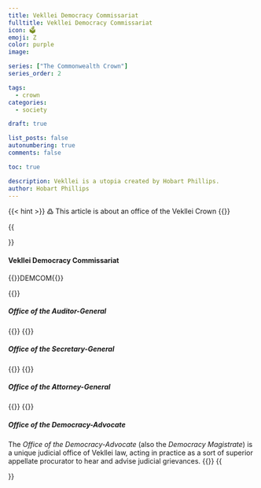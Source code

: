 ```yaml
---
title: Vekllei Democracy Commissariat 
fulltitle: Vekllei Democracy Commissariat 
icon: 🗳️
emoji: Ζ
color: purple
image: 

series: ["The Commonwealth Crown"]
series_order: 2

tags: 
  - crown
categories:
  - society

draft: true

list_posts: false
autonumbering: true
comments: false

toc: true

description: Vekllei is a utopia created by Hobart Phillips.
author: Hobart Phillips
---
```

{{< hint >}}
߷ This article is about an office of the Vekllei Crown
{{</hint>}}

{{<section>}}
#### Vekllei Democracy Commissariat 
{{<boxtag teal>}}DEMCOM{{</boxtag>}}

{{<outline>}}
##### Office of the Auditor-General
{{</outline>}}
{{<outline>}}
##### Office of the Secretary-General
{{</outline>}}
{{<outline>}}
##### Office of the Attorney-General
{{</outline>}}
{{<outline>}}
##### Office of the Democracy-Advocate

The *Office of the Democracy-Advocate* (also the *Democracy Magistrate*) is a unique judicial office of Vekllei law, acting in practice as a sort of superior appellate procurator to hear and advise judicial grievances.
{{</outline>}}
{{</section>}}